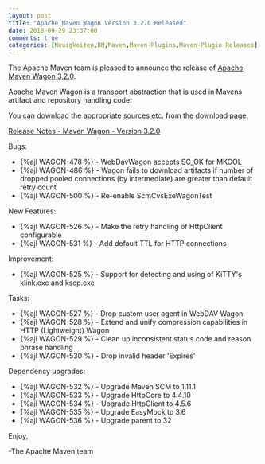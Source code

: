 ```yaml
---
layout: post
title: "Apache Maven Wagon Version 3.2.0 Released"
date: 2018-09-29 23:37:00
comments: true
categories: [Neuigkeiten,BM,Maven,Maven-Plugins,Maven-Plugin-Releases]
---
```

The Apache Maven team is pleased to announce the release of 
[Apache Maven Wagon 3.2.0](https://maven.apache.org/wagon/).

Apache Maven Wagon is a transport abstraction that is used in Mavens
artifact and repository handling code.

You can download the appropriate sources etc. from the [download page](https://maven.apache.org/wagon/download.cgi).

<!-- more -->

[Release Notes - Maven Wagon - Version 3.2.0](https://issues.apache.org/jira/secure/ReleaseNote.jspa?projectId=12318122&version=12343926)

Bugs:

 * {%ajl WAGON-478 %} - WebDavWagon accepts SC_OK for MKCOL
 * {%ajl WAGON-486 %} - Wagon fails to download artifacts if number of dropped pooled connections (by intermediate) are greater than default retry count
 * {%ajl WAGON-500 %} - Re-enable ScmCvsExeWagonTest

New Features:

 * {%ajl WAGON-526 %} - Make the retry handling of HttpClient configurable
 * {%ajl WAGON-531 %} - Add default TTL for HTTP connections

Improvement:

 * {%ajl WAGON-525 %} - Support for detecting and using of KiTTY's klink.exe and kscp.exe

Tasks:

 * {%ajl WAGON-527 %} - Drop custom user agent in WebDAV Wagon
 * {%ajl WAGON-528 %} - Extend and unify compression capabilities in HTTP (Lightweight) Wagon
 * {%ajl WAGON-529 %} - Clean up inconsistent status code and reason phrase handling
 * {%ajl WAGON-530 %} - Drop invalid header 'Expires'

Dependency upgrades:

 * {%ajl WAGON-532 %} - Upgrade Maven SCM to 1.11.1
 * {%ajl WAGON-533 %} - Upgrade HttpCore to 4.4.10
 * {%ajl WAGON-534 %} - Upgrade HttpClient to 4.5.6
 * {%ajl WAGON-535 %} - Upgrade EasyMock to 3.6
 * {%ajl WAGON-536 %} - Upgrade parent to 32

Enjoy,

-The Apache Maven team

